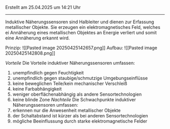 Erstellt am 25.04.2025 um 14:21 Uhr

---
Induktive Näherungssensoren sind Halbleiter und dienen zur Erfassung metallischer Objekte. Sie erzeugen ein elektromagnetisches Feld, welches ei Annäherung eines metallischen Objektes an Energie verliert und somit eine Annäherung erkannt wird. 

Prinzip:
![[Pasted image 20250425142657.png]]
Aufbau:
![[Pasted image 20250425142808.png]]

_Vorteile_
Die Vorteile induktiver Näherungssensoren umfassen:
1. unempfindlich gegen Feuchtigkeit
2. unempfindlich gegen staubige/schmutzige Umgebungseinflüsse
3. keine beweglichen Teile/kein mechanischer Verschleiß
4. keine Farbabhängigkeit
5. weniger oberflächenabhängig als andere Sensortechnologien
6. keine blinde Zone
_Nachteile_
Die Schwachpunkte induktiver Näherungssensoren umfassen:
7. erkennen nur die Anwesenheit metallischer Objekte
8. der Schaltabstand ist kürzer als bei anderen Sensortechnologien
9. mögliche Beeinflussung durch starke elektromagnetische Felder